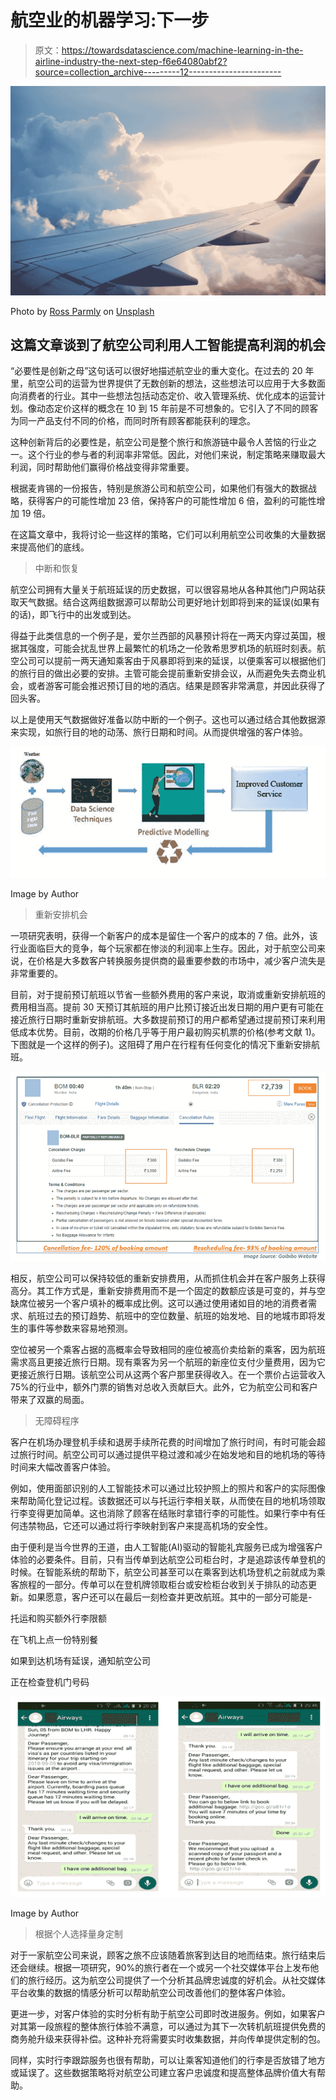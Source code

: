 # 航空业的机器学习:下一步

> 原文：<https://towardsdatascience.com/machine-learning-in-the-airline-industry-the-next-step-f6e64080abf2?source=collection_archive---------12----------------------->

![](img/a08c78da1ee2765b4f28210619d04ae9.png)

Photo by [Ross Parmly](https://unsplash.com/@rparmly?utm_source=medium&utm_medium=referral) on [Unsplash](https://unsplash.com?utm_source=medium&utm_medium=referral)

## 这篇文章谈到了航空公司利用人工智能提高利润的机会

“必要性是创新之母”这句话可以很好地描述航空业的重大变化。在过去的 20 年里，航空公司的运营为世界提供了无数创新的想法，这些想法可以应用于大多数面向消费者的行业。其中一些想法包括动态定价、收入管理系统、优化成本的运营计划。像动态定价这样的概念在 10 到 15 年前是不可想象的。它引入了不同的顾客为同一产品支付不同的价格，而同时所有顾客都能获利的理念。

这种创新背后的必要性是，航空公司是整个旅行和旅游链中最令人苦恼的行业之一。这个行业的参与者的利润率非常低。因此，对他们来说，制定策略来赚取最大利润，同时帮助他们赢得价格战变得非常重要。

根据麦肯锡的一份报告，特别是旅游公司和航空公司，如果他们有强大的数据战略，获得客户的可能性增加 23 倍，保持客户的可能性增加 6 倍，盈利的可能性增加 19 倍。

在这篇文章中，我将讨论一些这样的策略，它们可以利用航空公司收集的大量数据来提高他们的底线。

> 中断和恢复

航空公司拥有大量关于航班延误的历史数据，可以很容易地从各种其他门户网站获取天气数据。结合这两组数据源可以帮助公司更好地计划即将到来的延误(如果有的话)，即飞行中的出发或到达。

得益于此类信息的一个例子是，爱尔兰西部的风暴预计将在一两天内穿过英国，根据其强度，可能会扰乱世界上最繁忙的机场之一伦敦希思罗机场的航班时刻表。航空公司可以提前一两天通知乘客由于风暴即将到来的延误，以便乘客可以根据他们的旅行目的做出必要的安排。主管可能会提前重新安排会议，从而避免失去商业机会，或者游客可能会推迟预订目的地的酒店。结果是顾客非常满意，并因此获得了回头客。

以上是使用天气数据做好准备以防中断的一个例子。这也可以通过结合其他数据源来实现，如旅行目的地的动荡、旅行日期和时间。从而提供增强的客户体验。

![](img/7029a915ae0fd2777e0255ecd6b294fe.png)

Image by Author

> 重新安排机会

一项研究表明，获得一个新客户的成本是留住一个客户的成本的 7 倍。此外，该行业面临巨大的竞争，每个玩家都在惨淡的利润率上生存。因此，对于航空公司来说，在价格是大多数客户转换服务提供商的最重要参数的市场中，减少客户流失是非常重要的。

目前，对于提前预订航班以节省一些额外费用的客户来说，取消或重新安排航班的费用相当高。提前 30 天预订其航班的用户比预订接近出发日期的用户更有可能在接近旅行日期时重新安排航班。大多数提前预订的用户都希望通过提前预订来利用低成本优势。目前，改期的价格几乎等于用户最初购买机票的价格(参考文献 1)。下图就是一个这样的例子)。这阻碍了用户在行程有任何变化的情况下重新安排航班。

![](img/61d7791a5a99bd2df9e53bb117469fb8.png)

相反，航空公司可以保持较低的重新安排费用，从而抓住机会并在客户服务上获得高分。其工作方式是，重新安排费用而不是一个固定的数额应该是可变的，并与空缺席位被另一个客户填补的概率成比例。这可以通过使用诸如目的地的消费者需求、航班过去的预订趋势、航班中的空位数量、航班的始发地、目的地城市即将发生的事件等参数来容易地预测。

空位被另一个乘客占据的高概率会导致相同的座位被高价卖给新的乘客，因为航班需求高且更接近旅行日期。现有乘客为另一个航班的新座位支付少量费用，因为它更接近旅行日期。该航空公司从这两个客户那里获得收入。在一个票价占运营收入 75%的行业中，额外门票的销售对总收入贡献巨大。此外，它为航空公司和客户带来了双赢的局面。

> 无障碍程序

客户在机场办理登机手续和退房手续所花费的时间增加了旅行时间，有时可能会超过旅行时间。航空公司可以通过提供平稳过渡和减少在始发地和目的地机场的等待时间来大幅改善客户体验。

例如，使用面部识别的人工智能技术可以通过比较护照上的照片和客户的实际图像来帮助简化登记过程。该数据还可以与托运行李相关联，从而使在目的地机场领取行李变得更加简单。这也消除了顾客在结账时拿错行李的可能性。如果行李中有任何违禁物品，它还可以通过将行李映射到客户来提高机场的安全性。

由于便利是当今世界的王道，由人工智能(AI)驱动的智能礼宾服务已成为增强客户体验的必要条件。目前，只有当传单到达航空公司柜台时，才是追踪该传单登机的时候。在智能系统的帮助下，航空公司甚至可以在乘客到达机场登机之前就成为乘客旅程的一部分。传单可以在登机牌领取柜台或安检柜台收到关于排队的动态更新。如果愿意，客户还可以在最后一刻检查并更改航班。其中的一部分可能是-

托运和购买额外行李限额

在飞机上点一份特别餐

如果到达机场有延误，通知航空公司

正在检查登机门号码

![](img/a17d1949d26ac51c345e11851d232026.png)

Image by Author

> 根据个人选择量身定制

对于一家航空公司来说，顾客之旅不应该随着旅客到达目的地而结束。旅行结束后还会继续。根据一项研究，90%的旅行者在一个或另一个社交媒体平台上发布他们的旅行经历。这为航空公司提供了一个分析其品牌忠诚度的好机会。从社交媒体平台收集的数据的情感分析可以帮助航空公司改善他们的整体客户体验。

更进一步，对客户体验的实时分析有助于航空公司即时改进服务。例如，如果客户对其第一段旅程的整体旅行体验不满意，可以通过为其下一次转机航班提供免费的商务舱升级来获得补偿。这种补充将需要实时收集数据，并向传单提供定制的包。

同样，实时行李跟踪服务也很有帮助，可以让乘客知道他们的行李是否放错了地方或延误了。这些数据策略将对航空公司建立客户忠诚度和提高整体品牌价值大有帮助。